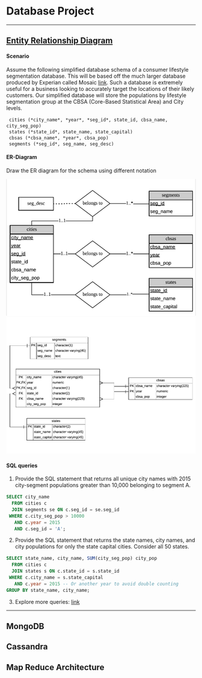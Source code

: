 # Database Project

---

## [Entity Relationship Diagram](https://github.com/ZhijunLiu96/Database-Project/tree/master/Entity%20Relationship%20Diagram)

#### Scenario
Assume the following simplified database schema of a consumer lifestyle segmentation database. This will be based off the much larger database produced by Experian called Mosaic [link](https://bit.ly/2Dppm2c). Such a database is extremely useful for a business looking to accurately target the locations of their likely customers. Our simplified database will store the populations by lifestyle segmentation group at the CBSA (Core-Based Statistical Area) and City levels.

```
 cities (*city_name*, *year*, *seg_id*, state_id, cbsa_name, city_seg_pop)
 states (*state_id*, state_name, state_capital)
 cbsas (*cbsa_name*, *year*, cbsa_pop)
 segments (*seg_id*, seg_name, seg_desc)
```

#### ER-Diagram
Draw the ER diagram for the schema using different notation

<img src="https://github.com/ZhijunLiu96/Database-Project/blob/master/Entity%20Relationship%20Diagram/ERD1.png">

<img src="https://github.com/ZhijunLiu96/Database-Project/blob/master/Entity%20Relationship%20Diagram/ERD2.png">

#### SQL queries

1. Provide the SQL statement that returns all unique city names with 2015 city-segment populations greater than 10,000 belonging to segment A.
```sql
SELECT city_name
  FROM cities c
  JOIN segments se ON c.seg_id = se.seg_id
 WHERE c.city_seg_pop > 10000
   AND c.year = 2015
   AND c.seg_id = 'A';
```

2. Provide the SQL statement that returns the state names, city names, and city populations for only the state capital cities. Consider all 50 states.
```sql
SELECT state_name, city_name, SUM(city_seg_pop) city_pop
  FROM cities c 
  JOIN states s ON c.state_id = s.state_id
 WHERE c.city_name = s.state_capital
   AND c.year = 2015 -- Or another year to avoid double counting
GROUP BY state_name, city_name;
```

3. Explore more queries: [link](https://github.com/ZhijunLiu96/Database-Project/blob/master/Entity%20Relationship%20Diagram/APAN5310S19OC_HW4_zl2772.sql)

---

## MongoDB

## Cassandra

## Map Reduce Architecture

